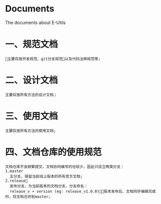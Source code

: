 # Documents
The documents about E-Utils

# 一、规范文档
    主要存放开发规范、git分支规范以及代码注释规范等;

# 二、设计文档
    主要存放所有方法的设计文档；

# 三、使用文档
    主要存放所有方法的使用文档;

# 四、文档仓库的使用规范
    文档仓库不会频繁提交，文档协同编写的也较少，因此只设立两类分支：
    1.master
      主分支，保留当前线上版本的所有官方文档;
    2.release
      发布分支，为当前版本的文档分支，分支命名：
      release_v + version (eg: release_v1.0.0)，版本发布后，文档同步编辑完成时，将文档合并到master;
